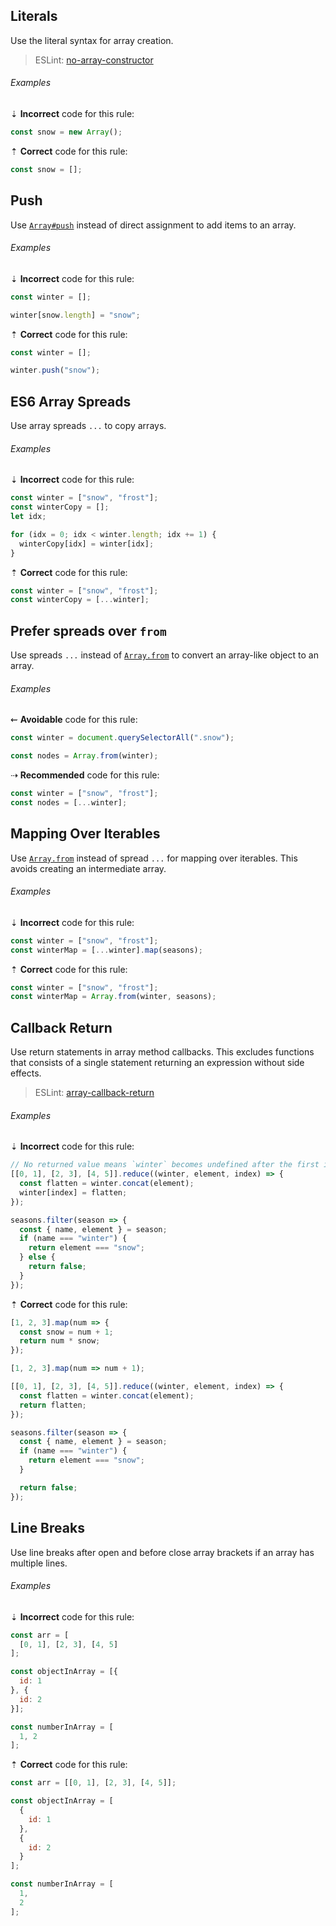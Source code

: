 <!--lint disable no-duplicate-headings-->

## Literals

Use the literal syntax for array creation.

> ESLint: [no-array-constructor][eslint-no-array-constructor]

###### Examples

⇣ **Incorrect** code for this rule:

```js
const snow = new Array();
```

⇡ **Correct** code for this rule:

```js
const snow = [];
```

## Push

Use [`Array#push`][mdn-array-push] instead of direct assignment to add items to an array.

###### Examples

⇣ **Incorrect** code for this rule:

```js
const winter = [];

winter[snow.length] = "snow";
```

⇡ **Correct** code for this rule:

```js
const winter = [];

winter.push("snow");
```

## ES6 Array Spreads

Use array spreads `...` to copy arrays.

###### Examples

⇣ **Incorrect** code for this rule:

```js
const winter = ["snow", "frost"];
const winterCopy = [];
let idx;

for (idx = 0; idx < winter.length; idx += 1) {
  winterCopy[idx] = winter[idx];
}
```

⇡ **Correct** code for this rule:

```js
const winter = ["snow", "frost"];
const winterCopy = [...winter];
```

## Prefer spreads over `from`

Use spreads `...` instead of [`Array.from`][mdn-array-from] to convert an array-like object to an array.

###### Examples

⇜ **Avoidable** code for this rule:

```js
const winter = document.querySelectorAll(".snow");

const nodes = Array.from(winter);
```

⇢ **Recommended** code for this rule:

```js
const winter = ["snow", "frost"];
const nodes = [...winter];
```

## Mapping Over Iterables

Use [`Array.from`][mdn-array-from] instead of spread `...` for mapping over iterables. This avoids creating an intermediate array.

###### Examples

⇣ **Incorrect** code for this rule:

```js
const winter = ["snow", "frost"];
const winterMap = [...winter].map(seasons);
```

⇡ **Correct** code for this rule:

```js
const winter = ["snow", "frost"];
const winterMap = Array.from(winter, seasons);
```

## Callback Return

Use return statements in array method callbacks. This excludes functions that consists of a single statement returning an expression without side effects.

> ESLint: [array-callback-return][eslint-array-callback-return]

###### Examples

⇣ **Incorrect** code for this rule:

```js
// No returned value means `winter` becomes undefined after the first iteration.
[[0, 1], [2, 3], [4, 5]].reduce((winter, element, index) => {
  const flatten = winter.concat(element);
  winter[index] = flatten;
});
```

```js
seasons.filter(season => {
  const { name, element } = season;
  if (name === "winter") {
    return element === "snow";
  } else {
    return false;
  }
});
```

⇡ **Correct** code for this rule:

```js
[1, 2, 3].map(num => {
  const snow = num + 1;
  return num * snow;
});
```

```js
[1, 2, 3].map(num => num + 1);
```

```js
[[0, 1], [2, 3], [4, 5]].reduce((winter, element, index) => {
  const flatten = winter.concat(element);
  return flatten;
});
```

```js
seasons.filter(season => {
  const { name, element } = season;
  if (name === "winter") {
    return element === "snow";
  }

  return false;
});
```

## Line Breaks

Use line breaks after open and before close array brackets if an array has multiple lines.

###### Examples

⇣ **Incorrect** code for this rule:

<!--lint disable no-missing-blank-lines-->
<!-- prettier-ignore -->
```js
const arr = [
  [0, 1], [2, 3], [4, 5]
];
```

<!-- prettier-ignore -->
```js
const objectInArray = [{
  id: 1
}, {
  id: 2
}];
```

<!-- prettier-ignore -->
```js
const numberInArray = [
  1, 2
];
```

<!--lint enable no-missing-blank-lines-->

⇡ **Correct** code for this rule:

```js
const arr = [[0, 1], [2, 3], [4, 5]];
```

```js
const objectInArray = [
  {
    id: 1
  },
  {
    id: 2
  }
];
```

<!--lint disable no-missing-blank-lines-->
<!-- prettier-ignore -->
```js
const numberInArray = [
  1,
  2
];
```

<!--lint enable no-missing-blank-lines-->

[eslint-array-callback-return]: https://eslint.org/docs/rules/array-callback-return
[eslint-no-array-constructor]: https://eslint.org/docs/rules/no-array-constructor
[mdn-array-from]: https://developer.mozilla.org/en/docs/Web/JavaScript/Reference/Global_Objects/Array/from
[mdn-array-push]: https://developer.mozilla.org/en-US/docs/Web/JavaScript/Reference/Global_Objects/Array/push

